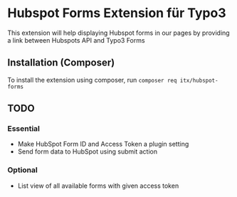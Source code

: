 # Hubspot Forms Extension für Typo3
This extension will help displaying Hubspot forms in our pages by providing a link between Hubspots API and Typo3 Forms

## Installation (Composer)
To install the extension using composer, run `composer req itx/hubspot-forms`

## TODO
### Essential
* Make HubSpot Form ID and Access Token a plugin setting
* Send form data to HubSpot using submit action 
### Optional
* List view of all available forms with given access token
